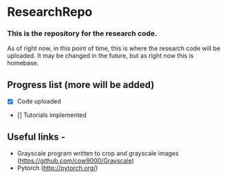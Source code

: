 # ResearchRepo
### This is the repository for the research code.
As of right now, in this point of time, this is where the research code will be uploaded. It may be changed in the future, but as right now this is homebase.

## Progress list (more will be added)
- [x] Code uploaded
- [] Tutorials implemented

## Useful links -
- Grayscale program written to crop and grayscale images (https://github.com/cow9000/Grayscale)
- Pytorch (http://pytorch.org/)


